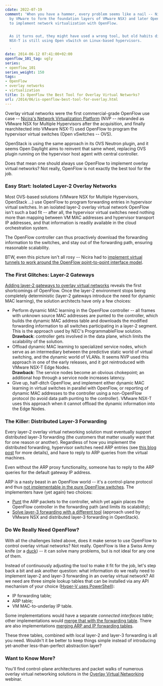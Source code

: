 ```yaml
---
cdate: 2022-07-19
comment: 'When you have a hammer, every problem seems like a nail -- Nicira (acquired
  by VMware to form the foundation layers of VMware NSX) and later Open Daylight tried
  to implement network virtualization with OpenFlow.


  As it turns out, they might have used a wrong tool, but old habits die hard: VMware
  NSX-T is still using Open vSwitch on Linux-based hypervisors.

  '
date: 2014-06-12 07:41:00+02:00
openflow_101_tag: ugly
series:
- openflow_101
series_weight: 150
tags:
- OpenFlow
- overlay networks
- virtualization
title: Is OpenFlow the Best Tool for Overlay Virtual Networks?
url: /2014/06/is-openflow-best-tool-for-overlay.html
---
```

Overlay virtual networks were the first commercial-grade OpenFlow use case -- [Nicira's Network Virtualization Platform](/2011/10/what-is-nicira-really-up-to.html) (NVP -- rebranded as VMware NSX for Multiple Hypervisors after the acquisition, and finally rearchitected into VMware NSX-T) used OpenFlow to program the hypervisor virtual switches (Open vSwitches -- OVS).

OpenStack is using the same approach in its OVS Neutron plugin, and it seems Open Daylight aims to reinvent that same wheel, replacing OVS plugin running on the hypervisor host agent with central controller.

Does that mean one should always use OpenFlow to implement overlay virtual networks? Not really, OpenFlow is not exactly the best tool for the job.
<!--more-->
### Easy Start: Isolated Layer-2 Overlay Networks

Most OVS-based solutions (VMware NSX for Multiple Hypervisors, OpenStack ...) use OpenFlow to program forwarding entries in hypervisor virtual switches. In an isolated layer-2 overlay virtual network OpenFlow isn't such a bad fit -- after all, the hypervisor virtual switches need nothing more than mapping between VM MAC addresses and hypervisor transport IP addresses, and that information is readily available in the cloud orchestration system.

The OpenFlow controller can thus proactively download the forwarding information to the switches, and stay out of the forwarding path, ensuring reasonable scalability.

BTW, even this picture isn't all rosy -- Nicira had to [implement virtual tunnels to work around the OpenFlow point-to-point interface model](/2013/08/are-overlay-networking-tunnels.html).

### The First Glitches: Layer-2 Gateways

[Adding layer-2 gateways to overlay virtual networks](/2014/05/connecting-legacy-servers-to-overlay.html) reveals the first shortcomings of OpenFlow. Once the layer-2 environment stops being completely deterministic (layer-2 gateways introduce the need for dynamic MAC learning), the solution architects have only a few choices:

-   Perform dynamic MAC learning in the OpenFlow controller -- all frames with unknown source MAC addresses are punted to the controller, which builds the dynamic MAC address table and downloads the modified forwarding information to all switches participating in a layer-2 segment. This is the approach used by NEC's ProgrammableFlow solution.\
    **Drawback**: controller gets involved in the data plane, which limits the scalability of the solution.
-   Offload dynamic MAC learning to specialized service nodes, which serve as an intermediary between the predictive static world of virtual switching, and the dynamic world of VLANs. It seems NVP used this approach in one of the early releases, and it got reintroduced with VMware NSX-T Edge Nodes.\
    **Drawback**: The service nodes become an obvious chokepoint; an additional hop through a service node increases latency.
-   Give up, half-ditch OpenFlow, and implement either dynamic MAC learning in virtual switches in parallel with OpenFlow, or reporting of dynamic MAC addresses to the controller using a non-OpenFlow protocol (to avoid data path punting to the controller). VMware NSX-T uses this approach when it cannot offload the dynamic information into the Edge Nodes.

### The Killer: Distributed Layer-3 Forwarding

Every layer-2 overlay virtual networking solution must eventually support distributed layer-3 forwarding (the customers that matter usually want that for one reason or another). Regardless of how you implement the distributed forwarding, hypervisor switches need ARP entries (see [this blog post](/2013/10/the-intricacies-of-optimal-layer-3.html) for more details), and have to reply to ARP queries from the virtual machines.

Even without the ARP proxy functionality, someone has to reply to the ARP queries for the default gateway IP address.

ARP is a nasty beast in an OpenFlow world -- it's a control-plane protocol and thus [not implementable in the pure OpenFlow switches](/2013/06/implementing-control-plane-protocols.html). The implementers have (yet again) two choices:

-   [Punt](/2013/03/controller-based-packet-forwarding-in.html) the ARP packets to the controller, which yet again places the OpenFlow controller in the forwarding path (and limits its scalability);
-   [Solve layer-3 forwarding with a different tool](/2013/11/layer-2-and-layer-3-switching-in-vmware.html) (approach used by VMware NSX and distributed layer-3 forwarding in OpenStack).

### Do We Really Need OpenFlow?

With all the challenges listed above, does it make sense to use OpenFlow to control overlay virtual networks? Not really. OpenFlow is like a Swiss Army knife (or a [duck](/2009/06/atm-is-like-duck.html)) -- it can solve many problems, but is not ideal for any one of them.

Instead of continuously adjusting the tool to make it fit for the job, let's step back a bit and ask another question: what information do we really need to implement layer-2 and layer-3 forwarding in an overlay virtual network? All we need are three simple lookup tables that can be installed via any API mechanism of your choice ([Hyper-V uses PowerShell](/2012/12/hyper-v-network-virtualization-wnvnvgre.html)):

-   IP forwarding table;
-   ARP table;
-   VM MAC-to-underlay IP table.

Some implementations would have a separate *connected interfaces table*; other implementations would [merge that with the forwarding table](/2007/05/what-is-cached-cef-adjacency.html). There are also implementations [merging ARP and IP forwarding tables](/2014/02/this-is-not-host-route-youre-looking-for.html).

These three tables, combined with local layer-2 and layer-3 forwarding is all you need. Wouldn't it be better to keep things simple instead of introducing yet-another less-than-perfect abstraction layer?

### Want to Know More?

You'll find control-plane architectures and packet walks of numerous overlay virtual networking solutions in the [Overlay Virtual Networking](http://www.ipspace.net/Overlay_Virtual_Networking) webinar.
